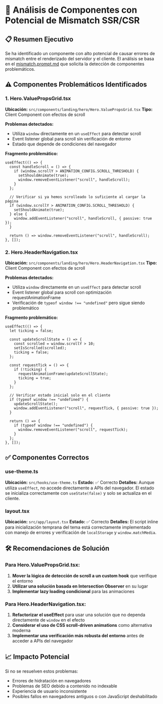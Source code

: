 # 🚨 Análisis de Componentes con Potencial de Mismatch SSR/CSR

## 📋 Resumen Ejecutivo

Se ha identificado un componente con alto potencial de causar errores de mismatch entre el renderizado del servidor y el cliente. El análisis se basa en el [mismatch.prompt.md](file:///g%3A/DEV/WEBSNACK-PROJECT/websnack/.github/prompts/mismatch.prompt.md) que solicita la detección de componentes problemáticos.

## ⚠️ Componentes Problemáticos Identificados

### 1. Hero.ValuePropsGrid.tsx

**Ubicación:** `src/components/landing/hero/Hero.ValuePropsGrid.tsx`
**Tipo:** Client Component con efectos de scroll

**Problemas detectados:**

- Utiliza `window` directamente en un `useEffect` para detectar scroll
- Event listener global para scroll sin verificación de entorno
- Estado que depende de condiciones del navegador

**Fragmento problemático:**

```tsx
useEffect(() => {
  const handleScroll = () => {
    if (window.scrollY > ANIMATION_CONFIG.SCROLL_THRESHOLD) {
      setShouldAnimate(true);
      window.removeEventListener("scroll", handleScroll);
    }
  };

  // Verificar si ya hemos scrolleado lo suficiente al cargar la página
  if (window.scrollY > ANIMATION_CONFIG.SCROLL_THRESHOLD) {
    setShouldAnimate(true);
  } else {
    window.addEventListener("scroll", handleScroll, { passive: true });
  }

  return () => window.removeEventListener("scroll", handleScroll);
}, []);
```

### 2. Hero.HeaderNavigation.tsx

**Ubicación:** `src/components/landing/hero/Hero.HeaderNavigation.tsx`
**Tipo:** Client Component con efectos de scroll

**Problemas detectados:**

- Utiliza `window` directamente en un `useEffect` para detectar scroll
- Event listener global para scroll con optimización requestAnimationFrame
- Verificación de `typeof window !== "undefined"` pero sigue siendo problemático

**Fragmento problemático:**

```tsx
useEffect(() => {
  let ticking = false;

  const updateScrollState = () => {
    const scrolled = window.scrollY > 10;
    setIsScrolled(scrolled);
    ticking = false;
  };

  const requestTick = () => {
    if (!ticking) {
      requestAnimationFrame(updateScrollState);
      ticking = true;
    }
  };

  // Verificar estado inicial solo en el cliente
  if (typeof window !== "undefined") {
    updateScrollState();
    window.addEventListener("scroll", requestTick, { passive: true });
  }

  return () => {
    if (typeof window !== "undefined") {
      window.removeEventListener("scroll", requestTick);
    }
  };
}, []);
```

## ✅ Componentes Correctos

### use-theme.ts

**Ubicación:** `src/hooks/use-theme.ts`
**Estado:** ✅ Correcto
**Detalles:** Aunque utiliza `useEffect`, no accede directamente a APIs del navegador. El estado se inicializa correctamente con `useState(false)` y solo se actualiza en el cliente.

### layout.tsx

**Ubicación:** `src/app/layout.tsx`
**Estado:** ✅ Correcto
**Detalles:** El script inline para inicialización temprana del tema está correctamente implementado con manejo de errores y verificación de `localStorage` y `window.matchMedia`.

## 🛠️ Recomendaciones de Solución

### Para Hero.ValuePropsGrid.tsx:

1. **Mover la lógica de detección de scroll a un custom hook** que verifique el entorno
2. **Utilizar una solución basada en Intersection Observer** en su lugar
3. **Implementar lazy loading condicional** para las animaciones

### Para Hero.HeaderNavigation.tsx:

1. **Refactorizar el useEffect** para usar una solución que no dependa directamente de `window` en el efecto
2. **Considerar el uso de CSS scroll-driven animations** como alternativa moderna
3. **Implementar una verificación más robusta del entorno** antes de acceder a APIs del navegador

## 📈 Impacto Potencial

Si no se resuelven estos problemas:

- Errores de hidratación en navegadores
- Problemas de SEO debido a contenido no indexable
- Experiencia de usuario inconsistente
- Posibles fallos en navegadores antiguos o con JavaScript deshabilitado
